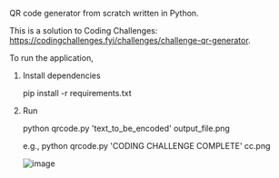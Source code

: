 QR code generator from scratch written in Python.

This is a solution to Coding Challenges: https://codingchallenges.fyi/challenges/challenge-qr-generator.

To run the application,
1. Install dependencies
   
   pip install -r requirements.txt
   
2. Run
   
   python qrcode.py 'text_to_be_encoded' output_file.png
   
   e.g.,
   python qrcode.py 'CODING CHALLENGE COMPLETE' cc.png

   ![image](https://github.com/user-attachments/assets/52fbb5d4-cbf5-4b44-96d7-844c7fdcb2b2)

